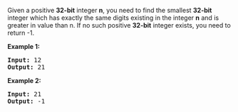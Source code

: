 Given a positive **32-bit** integer **n**, you need to find the smallest **32-bit** integer which has exactly the same digits existing in the integer **n** and is greater in value than n. If no such positive **32-bit** integer exists, you need to return -1.

**Example 1:**
<pre>
<b>Input:</b> 12
<b>Output:</b> 21
</pre>

**Example 2:**
<pre>
<b>Input:</b> 21
<b>Output:</b> -1
</pre>
